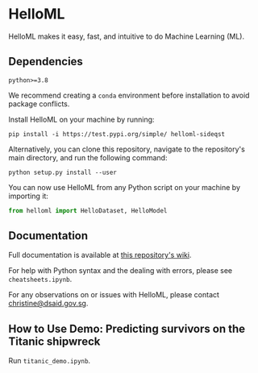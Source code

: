 # HelloML
HelloML makes it easy, fast, and intuitive to do Machine Learning (ML).

## Dependencies
```
python>=3.8
```

We recommend creating a `conda` environment before installation to avoid package conflicts.

Install HelloML on your machine by running:
```
pip install -i https://test.pypi.org/simple/ helloml-sideqst
```
Alternatively, you can clone this repository, navigate to the repository's main directory, and run the following command:
```
python setup.py install --user
```
You can now use HelloML from any Python script on your machine by importing it:
```python
from helloml import HelloDataset, HelloModel
```

## Documentation
Full documentation is available at [this repository's wiki](https://github.com/sideqst/helloml/wiki).

For help with Python syntax and the dealing with errors, please see `cheatsheets.ipynb`.

For any observations on or issues with HelloML, please contact christine@dsaid.gov.sg.

## How to Use Demo: Predicting survivors on the Titanic shipwreck

Run `titanic_demo.ipynb`.

